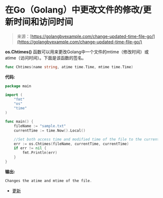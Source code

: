 <!--yml

分类: 未分类

日期: 2024-10-13 06:10:22

-->

# 在Go（Golang）中更改文件的修改/更新时间和访问时间

> 来源：[https://golangbyexample.com/change-updated-time-file-go/](https://golangbyexample.com/change-updated-time-file-go/)

**os.Chtimes()** 函数可以用来更改Golang中一个文件的mtime（修改时间）或atime（访问时间）。下面是该函数的签名。

```go
func Chtimes(name string, atime time.Time, mtime time.Time)
```

**代码:**

```go
package main

import (
    "fmt"
    "os"
    "time"
)

func main() {
    fileName := "sample.txt"
    currentTime := time.Now().Local()

    //Set both access time and modified time of the file to the current time
    err := os.Chtimes(fileName, currentTime, currentTime)
    if err != nil {
        fmt.Println(err)
    }
}
```

**输出:**

```go
Changes the atime and mtime of the file.
```

+   [更新](https://golangbyexample.com/tag/updated/)
